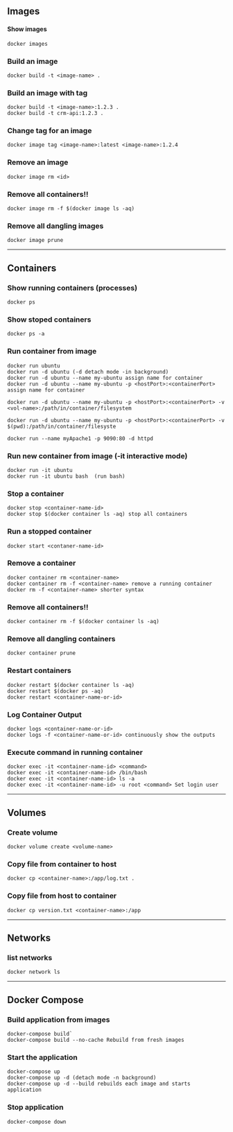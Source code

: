 
## Images



#### Show images

`docker images`


### Build an image

`docker build -t <image-name> .`


### Build an image with tag

```
docker build -t <image-name>:1.2.3 .
docker build -t crm-api:1.2.3 .
```


### Change tag for an image
`docker image tag <image-name>:latest <image-name>:1.2.4`


### Remove an image
`docker image rm <id>`


### Remove all containers!!
`docker image rm -f $(docker image ls -aq)`


### Remove all dangling images
`docker image prune`


---


## Containers


### Show running containers  (processes)
`docker ps`


### Show stoped containers
`docker ps -a`


### Run container from image
```
docker run ubuntu
docker run -d ubuntu (-d detach mode -in background)
docker run -d ubuntu --name my-ubuntu assign name for container
docker run -d ubuntu --name my-ubuntu -p <hostPort>:<containerPort> assign name for container

docker run -d ubuntu --name my-ubuntu -p <hostPort>:<containerPort> -v <vol-name>:/path/in/container/filesystem

docker run -d ubuntu --name my-ubuntu -p <hostPort>:<containerPort> -v $(pwd):/path/in/container/filesyste

docker run --name myApache1 -p 9090:80 -d httpd
```

### Run new container from image (-it interactive mode)
```
docker run -it ubuntu
docker run -it ubuntu bash  (run bash)
```


### Stop a container
```
docker stop <container-name-id>
docker stop $(docker container ls -aq) stop all containers
```

### Run a stopped container
`docker start <contaner-name-id>`


### Remove a container
```
docker container rm <container-name>
docker container rm -f <container-name> remove a running container
docker rm -f <container-name> shorter syntax
```


### Remove all containers!!
`docker container rm -f $(docker container ls -aq)`


### Remove all dangling containers
`docker container prune`


### Restart containers
```
docker restart $(docker container ls -aq)
docker restart $(docker ps -aq)
docker restart <container-name-or-id>
```

### Log Container Output
```
docker logs <container-name-or-id>
docker logs -f <container-name-or-id> continuously show the outputs
```

### Execute command in running container
```
docker exec -it <container-name-id> <command>
docker exec -it <container-name-id> /bin/bash
docker exec -it <container-name-id> ls -a
docker exec -it <container-name-id> -u root <command> Set login user
```

---


## Volumes


### Create volume
`docker volume create <volume-name>`


### Copy file from container to host
`docker cp <container-name>:/app/log.txt .`


### Copy file from host to container
`docker cp version.txt <container-name>:/app`


---


## Networks


### list networks
`docker network ls`


---


## Docker Compose


### Build application from images
```
docker-compose build`
docker-compose build --no-cache Rebuild from fresh images
```

### Start the application
```
docker-compose up
docker-compose up -d (detach mode -n background)
docker-compose up -d --build rebuilds each image and starts application
```

### Stop application
`docker-compose down`

